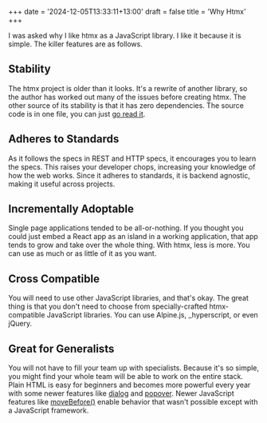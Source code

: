 +++
date = '2024-12-05T13:33:11+13:00'
draft = false
title = 'Why Htmx'
+++

I was asked why I like htmx as a JavaScript library. I like it because it is simple. The killer features are as follows.

## Stability
The htmx project is older than it looks. It's a rewrite of another library, so the author has worked out many of the issues before creating htmx. The other source of its stability is that it has zero dependencies. The source code is in one file, you can just [go read it](https://github.com/bigskysoftware/htmx/blob/master/src/htmx.js).

## Adheres to Standards
As it follows the specs in REST and HTTP specs, it encourages you to learn the specs. This raises your developer chops, increasing your knowledge of how the web works. Since it adheres to standards, it is backend agnostic, making it useful across projects.

## Incrementally Adoptable
Single page applications tended to be all-or-nothing. If you thought you could just embed a React app as an island in a working application, that app tends to grow and take over the whole thing. With htmx, less is more. You can use as much or as little of it as you want. 

## Cross Compatible
You will need to use other JavaScript libraries, and that's okay. The great thing is that you don't need to choose from specially-crafted htmx-compatible JavaScript libraries. You can use Alpine.js, _hyperscript, or even jQuery.

## Great for Generalists
You will not have to fill your team up with specialists. Because it's so simple, you might find your whole team will be able to work on the entire stack. Plain HTML is easy for beginners and becomes more powerful every year with some newer features like [dialog](https://developer.mozilla.org/en-US/docs/Web/HTML/Element/dialog) and [popover](https://developer.mozilla.org/en-US/docs/Web/HTML/Global_attributes/popover). Newer JavaScript features like [moveBefore()](https://htmx.org/examples/move-before/) enable behavior that wasn't possible except with a JavaScript framework.
